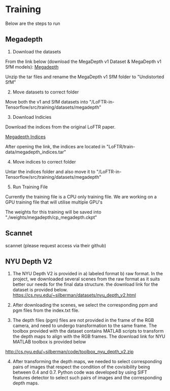# Training

Below are the steps to run 


## Megadepth



1. Download the datasets

  From the link below (download the MegaDepth v1 Dataset & MegaDepth v1 SfM models):
  [Megadepth](https://www.cs.cornell.edu/projects/megadepth/ "Megadepth") 

  Unzip the tar files and rename the MegaDepth v1 SfM folder to "Undistorted SfM"

2. Move datasets to correct folder

  Move both the v1 and SfM datasets into 
  "/LoFTR-in-Tensorflow/src/training/datasets/megadepth"

3. Download Indicies

  Download the indices from the original LoFTR paper. 

  [Megadepth Indices](https://drive.google.com/drive/folders/1DOcOPZb3-5cWxLqn256AhwUVjBPifhuf?usp=sharing "Megadepth Indices")

  After opening the link, the indices are located in "LoFTR/train-data/megadepth_indices.tar"

4. Move indices to correct folder

  Untar the indices folder and also move it to 
  "/LoFTR-in-Tensorflow/src/training/datasets/megadepth"


5. Run Training File

Currently the training file is a CPU only training file. We are working on a GPU training file that will utilise multiple GPU's

The weights for this training will be saved into "./weights/megadepth/cp_megadepth.ckpt"


## Scannet

scannet (please request access via their github)



## NYU Depth V2

1. The NYU Depth V2 is provided in a) labeled format b) raw format. In the project, we downloaded several scenes from the raw format as it suits better our needs for the final data structure. the download link for the dataset is provided below.
https://cs.nyu.edu/~silberman/datasets/nyu_depth_v2.html

2. After downloading the scenes, we select the corresponding ppm and pgm files from the index.txt file.

3. The depth files (pgm) files are not provided in the frame of the RGB camera, and need to undergo transformation to the same frame. The toolbox provided with the dataset contains MATLAB scripts to transform the depth maps to align with the RGB frames. The download link for NYU MATLAB toolbox is provided below

http://cs.nyu.edu/~silberman/code/toolbox_nyu_depth_v2.zip

4. After transforming the depth maps, we needed to select corresponding pairs of images that respect the condition of the covisibility being between 0.4 and 0.7. Python code was developed by using SIFT features detector to select such pairs of images and the corresponding depth maps.









